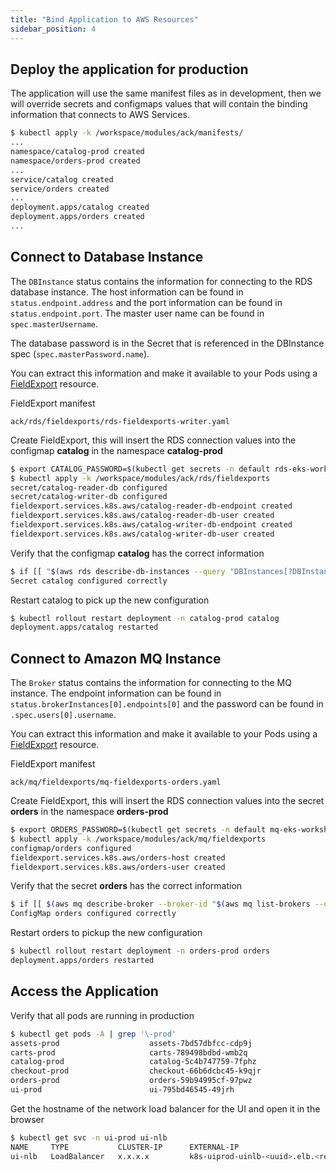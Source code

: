 ```yaml
---
title: "Bind Application to AWS Resources"
sidebar_position: 4
---
```


## Deploy the application for production

The application will use the same manifest files as in development, then we will override secrets and configmaps values that will contain the binding information that connects to AWS Services.

```bash
$ kubectl apply -k /workspace/modules/ack/manifests/
...
namespace/catalog-prod created
namespace/orders-prod created
...
service/catalog created
service/orders created
...
deployment.apps/catalog created
deployment.apps/orders created
...
```


## Connect to Database Instance
The `DBInstance` status contains the information for connecting to the RDS database instance. The host information can be found in `status.endpoint.address` and the port information can be found in `status.endpoint.port`. The master user name can be found in `spec.masterUsername`.

The database password is in the Secret that is referenced in the DBInstance spec (`spec.masterPassword.name`).

You can extract this information and make it available to your Pods using a [FieldExport](https://aws-controllers-k8s.github.io/community/docs/user-docs/field-export) resource.


FieldExport manifest
```file
ack/rds/fieldexports/rds-fieldexports-writer.yaml
```

Create FieldExport, this will insert the RDS connection values into the configmap **catalog** in the namespace **catalog-prod**
```bash
$ export CATALOG_PASSWORD=$(kubectl get secrets -n default rds-eks-workshop -o go-template='{{.data.password|base64decode}}')
$ kubectl apply -k /workspace/modules/ack/rds/fieldexports
secret/catalog-reader-db configured
secret/catalog-writer-db configured
fieldexport.services.k8s.aws/catalog-reader-db-endpoint created
fieldexport.services.k8s.aws/catalog-reader-db-user created
fieldexport.services.k8s.aws/catalog-writer-db-endpoint created
fieldexport.services.k8s.aws/catalog-writer-db-user created
```

Verify that the configmap **catalog** has the correct information
```bash
$ if [[ "$(aws rds describe-db-instances --query "DBInstances[?DBInstanceIdentifier == 'rds-eks-workshop'].Endpoint.Address" --output text)" ==  "$(kubectl get secret catalog-writer-db -o go-template='{{.data.endpoint|base64decode}}' -n catalog-prod)" ]]; then echo "Secret catalog configured correctly"; else echo "Error Catalo misconfigured"; false; fi
Secret catalog configured correctly
```

Restart catalog to pick up the new configuration
```bash
$ kubectl rollout restart deployment -n catalog-prod catalog
deployment.apps/catalog restarted
```

## Connect to Amazon MQ Instance
The `Broker` status contains the information for connecting to the MQ instance. The endpoint information can be found in `status.brokerInstances[0].endpoints[0]` and the password can be found in `.spec.users[0].username`.

You can extract this information and make it available to your Pods using a [FieldExport](https://aws-controllers-k8s.github.io/community/docs/user-docs/field-export) resource.

FieldExport manifest
```file
ack/mq/fieldexports/mq-fieldexports-orders.yaml
```

Create FieldExport, this will insert the RDS connection values into the secret **orders** in the namespace **orders-prod**
```bash
$ export ORDERS_PASSWORD=$(kubectl get secrets -n default mq-eks-workshop -o go-template='{{.data.password|base64decode}}')
$ kubectl apply -k /workspace/modules/ack/mq/fieldexports
configmap/orders configured
fieldexport.services.k8s.aws/orders-host created
fieldexport.services.k8s.aws/orders-user created
```


Verify that the secret **orders** has the correct information
```bash
$ if [[ $(aws mq describe-broker --broker-id "$(aws mq list-brokers --query "BrokerSummaries[?BrokerName == 'mq-eks-workshop'].BrokerId" --output text)" --query 'BrokerInstances[0].Endpoints[0]') == \"$(kubectl get cm orders -o go-template='{{.data.SPRING_ACTIVEMQ_BROKERURL}}'\" -n orders-prod) ]]; then echo "ConfigMap orders configured correctly"; else echo "Error Order misconfigured"; false; fi
ConfigMap orders configured correctly
```

Restart orders to pickup the new configuration
```bash
$ kubectl rollout restart deployment -n orders-prod orders
deployment.apps/orders restarted
```

## Access the Application

Verify that all pods are running in production

```bash
$ kubectl get pods -A | grep '\-prod'
assets-prod                    assets-7bd57dbfcc-cdp9j                         1/1     Running   0              1m
carts-prod                     carts-789498bdbd-wmb2q                          1/1     Running   0              1m
catalog-prod                   catalog-5c4b747759-7fphz                        1/1     Running   0              1m
checkout-prod                  checkout-66b6dcbc45-k9qjr                       1/1     Running   0              1m
orders-prod                    orders-59b94995cf-97pwz                         1/1     Running   0              1m
ui-prod                        ui-795bd46545-49jrh                             1/1     Running   0              1m
```

Get the hostname of the network load balancer for the UI and open it in the browser

```bash
$ kubectl get svc -n ui-prod ui-nlb
NAME     TYPE           CLUSTER-IP      EXTERNAL-IP                                           PORT(S)        AGE
ui-nlb   LoadBalancer   x.x.x.x         k8s-uiprod-uinlb-<uuid>.elb.<region>.amazonaws.com    80:32028/TCP   111m
```